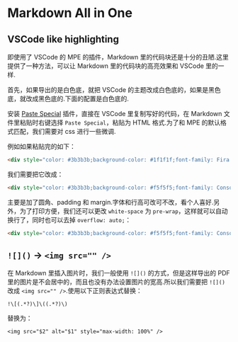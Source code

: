 # Markdown All in One

## VSCode like highlighting

即使用了 VSCode 的 MPE 的插件，Markdown 里的代码块还是十分的丑陋.这里提供了一种方法，可以让 Markdown 里的代码块的高亮效果和 VSCode 里的一样.

首先，如果导出的是白色底，就把 VSCode 的主题改成白色底的，如果是黑色底，就改成黑色底的.下面的配置是白色底的.

安装 [Paste Special](https://marketplace.visualstudio.com/items?itemName=d3v.pastespecial) 插件，直接在 VSCode 里复制写好的代码，在 Markdown 文件里粘贴时右键选择 `Paste Special`，粘贴为 HTML 格式.为了和 MPE 的默认格式匹配，我们需要对 css 进行一些微调.

例如如果粘贴完的如下：

```html
<div style="color: #3b3b3b;background-color: #1f1f1f;font-family: Fira Code Retina， 思源黑体 HW， Consolas， 'Courier New'， monospace， Consolas， 'Courier New'， monospace;font-weight: normal;font-size: 14px;line-height: 19px;white-space: pre;">...</div>
```

我们需要把它改成：

```html
<div style="color: #3b3b3b;background-color: #f5f5f5;font-family: Consolas， 'Courier New'， monospace， Consolas， 'Courier New'， monospace;font-weight: normal;font-size: 14px;line-height: 1.4;white-space: pre;border-radius: 3px;padding: .8em;margin-top: 0;margin-bottom: 16px;overflow: auto;">...</div>
```

主要是加了圆角、padding 和 margin.字体和行高可改可不改，看个人喜好.另外，为了打印方便，我们还可以更改 `white-space` 为 `pre-wrap`，这样就可以自动换行了，同时也可以去掉 `overflow: auto;`：

```html
<div style="color: #3b3b3b;background-color: #f5f5f5;font-family: Consolas， 'Courier New'， monospace， Consolas， 'Courier New'， monospace;font-weight: normal;font-size: 14px;line-height: 1.4;white-space: pre-wrap;border-radius: 3px;padding: .8em;margin-top: 0;margin-bottom: 16px;">...</div>
```

## `![]()` -> `<img src="" />`

在 Markdown 里插入图片时，我们一般使用 `![]()` 的方式，但是这样导出的 PDF 里的图片是不会居中的，而且也没有办法设置图片的宽高.所以我们需要把 `![]()` 改成 `<img src="" />`.使用以下正则表达式替换：

```regex
!\[(.*?)\]\((.*?)\)
```

替换为：

```regex
<img src="$2" alt="$1" style="max-width: 100%" />
```

